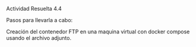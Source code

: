 Actividad Resuelta 4.4

Pasos para llevarla a cabo:

Creación del contenedor FTP en una maquina virtual con docker compose usando el archivo adjunto.



